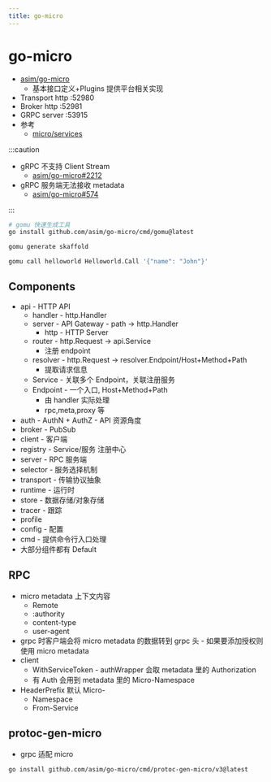 ```yaml
---
title: go-micro
---
```


# go-micro

- [asim/go-micro](https://github.com/asim/go-micro)
  - 基本接口定义+Plugins 提供平台相关实现
- Transport http :52980
- Broker http :52981
- GRPC server :53915
- 参考
  - [micro/services](https://github.com/micro/services)

:::caution

- gRPC 不支持 Client Stream
  - [asim/go-micro#2212](https://github.com/asim/go-micro/issues/2212)
- gRPC 服务端无法接收 metadata
  - [asim/go-micro#574](https://github.com/asim/go-micro/issues/574)

:::

```bash
# gomu 快速生成工具
go install github.com/asim/go-micro/cmd/gomu@latest

gomu generate skaffold

gomu call helloworld Helloworld.Call '{"name": "John"}'
```

## Components

- api - HTTP API
  - handler - http.Handler
  - server - API Gateway - path -> http.Handler
    - http - HTTP Server
  - router - http.Request -> api.Service
    - 注册 endpoint
  - resolver - http.Request -> resolver.Endpoint/Host+Method+Path
    - 提取请求信息
  - Service - 关联多个 Endpoint，关联注册服务
  - Endpoint - 一个入口, Host+Method+Path
    - 由 handler 实际处理
    - rpc,meta,proxy 等
- auth - AuthN + AuthZ - API 资源角度
- broker - PubSub
- client - 客户端
- registry - Service/服务 注册中心
- server - RPC 服务端
- selector - 服务选择机制
- transport - 传输协议抽象
- runtime - 运行时
- store - 数据存储/对象存储
- tracer - 跟踪
- profile
- config - 配置
- cmd - 提供命令行入口处理
- 大部分组件都有 Default

## RPC
- micro metadata 上下文内容
  - Remote
  - :authority
  - content-type
  - user-agent
- grpc 时客户端会将 micro metadata 的数据转到 grpc 头 - 如果要添加授权则使用 micro metadata
- client
  - WithServiceToken - authWrapper 会取 metadata 里的 Authorization
  - 有 Auth 会用到 metadata 里的 Micro-Namespace
- HeaderPrefix 默认 Micro-
  - Namespace
  - From-Service
## protoc-gen-micro

- grpc 适配 micro

```bash
go install github.com/asim/go-micro/cmd/protoc-gen-micro/v3@latest
```
